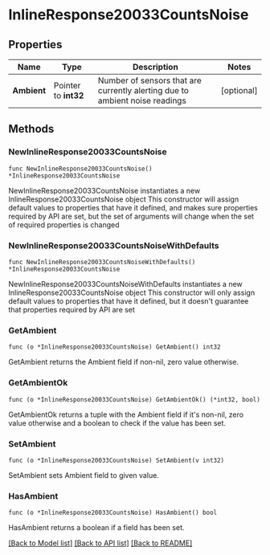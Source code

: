 # InlineResponse20033CountsNoise

## Properties

Name | Type | Description | Notes
------------ | ------------- | ------------- | -------------
**Ambient** | Pointer to **int32** | Number of sensors that are currently alerting due to ambient noise readings | [optional] 

## Methods

### NewInlineResponse20033CountsNoise

`func NewInlineResponse20033CountsNoise() *InlineResponse20033CountsNoise`

NewInlineResponse20033CountsNoise instantiates a new InlineResponse20033CountsNoise object
This constructor will assign default values to properties that have it defined,
and makes sure properties required by API are set, but the set of arguments
will change when the set of required properties is changed

### NewInlineResponse20033CountsNoiseWithDefaults

`func NewInlineResponse20033CountsNoiseWithDefaults() *InlineResponse20033CountsNoise`

NewInlineResponse20033CountsNoiseWithDefaults instantiates a new InlineResponse20033CountsNoise object
This constructor will only assign default values to properties that have it defined,
but it doesn't guarantee that properties required by API are set

### GetAmbient

`func (o *InlineResponse20033CountsNoise) GetAmbient() int32`

GetAmbient returns the Ambient field if non-nil, zero value otherwise.

### GetAmbientOk

`func (o *InlineResponse20033CountsNoise) GetAmbientOk() (*int32, bool)`

GetAmbientOk returns a tuple with the Ambient field if it's non-nil, zero value otherwise
and a boolean to check if the value has been set.

### SetAmbient

`func (o *InlineResponse20033CountsNoise) SetAmbient(v int32)`

SetAmbient sets Ambient field to given value.

### HasAmbient

`func (o *InlineResponse20033CountsNoise) HasAmbient() bool`

HasAmbient returns a boolean if a field has been set.


[[Back to Model list]](../README.md#documentation-for-models) [[Back to API list]](../README.md#documentation-for-api-endpoints) [[Back to README]](../README.md)


